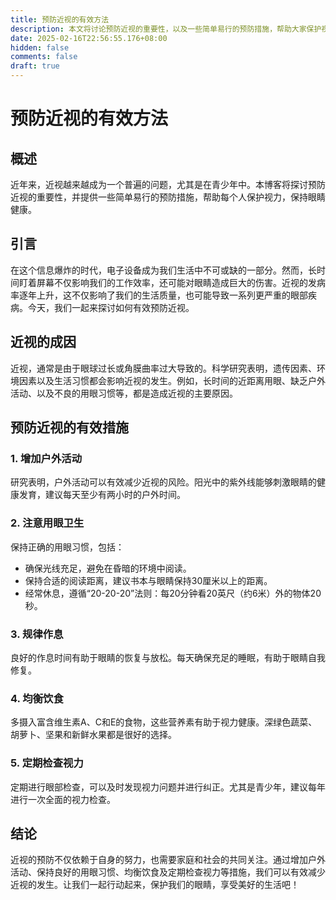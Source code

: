 ```yaml
---
title: 预防近视的有效方法
description: 本文将讨论预防近视的重要性，以及一些简单易行的预防措施，帮助大家保护视力，保持健康的眼睛。
date: 2025-02-16T22:56:55.176+08:00
hidden: false
comments: false
draft: true
---
```


# 预防近视的有效方法

## 概述
近年来，近视越来越成为一个普遍的问题，尤其是在青少年中。本博客将探讨预防近视的重要性，并提供一些简单易行的预防措施，帮助每个人保护视力，保持眼睛健康。

## 引言
在这个信息爆炸的时代，电子设备成为我们生活中不可或缺的一部分。然而，长时间盯着屏幕不仅影响我们的工作效率，还可能对眼睛造成巨大的伤害。近视的发病率逐年上升，这不仅影响了我们的生活质量，也可能导致一系列更严重的眼部疾病。今天，我们一起来探讨如何有效预防近视。

## 近视的成因
近视，通常是由于眼球过长或角膜曲率过大导致的。科学研究表明，遗传因素、环境因素以及生活习惯都会影响近视的发生。例如，长时间的近距离用眼、缺乏户外活动、以及不良的用眼习惯等，都是造成近视的主要原因。

## 预防近视的有效措施

### 1. 增加户外活动
研究表明，户外活动可以有效减少近视的风险。阳光中的紫外线能够刺激眼睛的健康发育，建议每天至少有两小时的户外时间。

### 2. 注意用眼卫生
保持正确的用眼习惯，包括：
- 确保光线充足，避免在昏暗的环境中阅读。
- 保持合适的阅读距离，建议书本与眼睛保持30厘米以上的距离。
- 经常休息，遵循“20-20-20”法则：每20分钟看20英尺（约6米）外的物体20秒。

### 3. 规律作息
良好的作息时间有助于眼睛的恢复与放松。每天确保充足的睡眠，有助于眼睛自我修复。

### 4. 均衡饮食
多摄入富含维生素A、C和E的食物，这些营养素有助于视力健康。深绿色蔬菜、胡萝卜、坚果和新鲜水果都是很好的选择。

### 5. 定期检查视力
定期进行眼部检查，可以及时发现视力问题并进行纠正。尤其是青少年，建议每年进行一次全面的视力检查。

## 结论
近视的预防不仅依赖于自身的努力，也需要家庭和社会的共同关注。通过增加户外活动、保持良好的用眼习惯、均衡饮食及定期检查视力等措施，我们可以有效减少近视的发生。让我们一起行动起来，保护我们的眼睛，享受美好的生活吧！